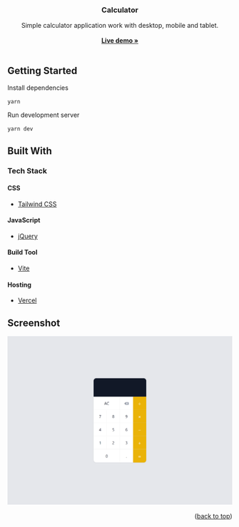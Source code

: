 <div align="center">
  <h3 align="center">Calculator</h3>

  <p align="center">
  Simple calculator application work with desktop, mobile and tablet.
    <br />
    <br />
    <a href="https://calculator-livedemo.vercel.app/" target="_blank"><strong>Live demo »</strong></a>
    <br />
    <br />
  </p>
</div>

<!-- GETTING STARTED -->

## Getting Started

Install dependencies

```
yarn
```

Run development server

```
yarn dev
```

<!-- BUILD WITH -->

## Built With

### Tech Stack

#### CSS

- [Tailwind CSS](https://tailwindcss.com/)

#### JavaScript

- [jQuery](https://jquery.com/)

#### Build Tool

- [Vite](https://vitejs.dev/)

#### Hosting

- [Vercel](https://vercel.com/)

<!-- SCREENSHOT -->

## Screenshot

<img src="/public/screenshot.png"></img>

<p align="right">(<a href="#top">back to top</a>)</p>
